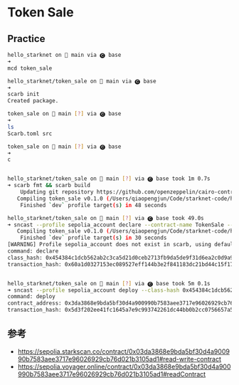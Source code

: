 # Token Sale

## Practice

```bash
hello_starknet on  main via 🅒 base
➜
mcd token_sale

hello_starknet/token_sale on  main via 🅒 base
➜
scarb init
Created package.

token_sale on  main [?] via 🅒 base
➜
ls
Scarb.toml src

token_sale on  main [?] via 🅒 base
➜
c


hello_starknet/token_sale on  main [?] via 🅒 base took 1m 0.7s 
➜ scarb fmt && scarb build
    Updating git repository https://github.com/openzeppelin/cairo-contracts
   Compiling token_sale v0.1.0 (/Users/qiaopengjun/Code/starknet-code/hello_starknet/token_sale/Scarb.toml)
    Finished `dev` profile target(s) in 48 seconds

hello_starknet/token_sale on  main [?] via 🅒 base took 49.0s 
➜ sncast --profile sepolia_account declare --contract-name TokenSale --fee-token strk
   Compiling token_sale v0.1.0 (/Users/qiaopengjun/Code/starknet-code/hello_starknet/token_sale/Scarb.toml)
    Finished `dev` profile target(s) in 30 seconds
[WARNING] Profile sepolia_account does not exist in scarb, using default 'dev' profile.
command: declare
class_hash: 0x454384c1dcb562ab2c3ca5d21d0ceb2713fb9da5de9f31d6ea2c0d9a9180a5e
transaction_hash: 0x60a1d0327153ec089527eff144b3e2f841183dc21bd44c15f1787dfb5fb44e9


hello_starknet/token_sale on  main [?] via 🅒 base took 5m 0.1s 
➜ sncast --profile sepolia_account deploy --class-hash 0x454384c1dcb562ab2c3ca5d21d0ceb2713fb9da5de9f31d6ea2c0d9a9180a5e --fee-token strk
command: deploy
contract_address: 0x3da3868e9bda5bf30d4a900990b7583aee3717e96026929cb76d021b3105ad1
transaction_hash: 0x5d3f202ee41fc1645a7e9c993742261dc44bb0b2cc0756657a598e22da1d775


```

## 参考

- <https://sepolia.starkscan.co/contract/0x03da3868e9bda5bf30d4a900990b7583aee3717e96026929cb76d021b3105ad1#read-write-contract>
- <https://sepolia.voyager.online/contract/0x03da3868e9bda5bf30d4a900990b7583aee3717e96026929cb76d021b3105ad1#readContract>
